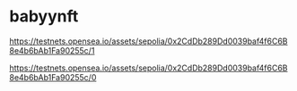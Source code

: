 # babyynft

https://testnets.opensea.io/assets/sepolia/0x2CdDb289Dd0039baf4f6C6B8e4b6bAb1Fa90255c/1

https://testnets.opensea.io/assets/sepolia/0x2CdDb289Dd0039baf4f6C6B8e4b6bAb1Fa90255c/0
